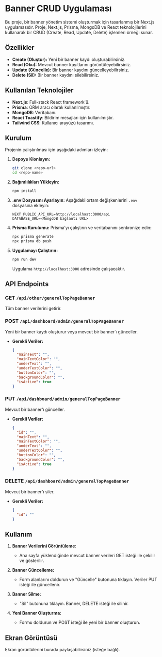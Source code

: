 # Banner CRUD Uygulaması

Bu proje, bir banner yönetim sistemi oluşturmak için tasarlanmış bir Next.js uygulamasıdır. Proje, Next.js, Prisma, MongoDB ve React teknolojilerini kullanarak bir CRUD (Create, Read, Update, Delete) işlemleri örneği sunar.

## Özellikler
- **Create (Oluştur):** Yeni bir banner kaydı oluşturabilirsiniz.
- **Read (Oku):** Mevcut banner kayıtlarını görüntüleyebilirsiniz.
- **Update (Güncelle):** Bir banner kaydını güncelleyebilirsiniz.
- **Delete (Sil):** Bir banner kaydını silebilirsiniz.

## Kullanılan Teknolojiler
- **Next.js**: Full-stack React framework'ü.
- **Prisma**: ORM aracı olarak kullanılmıştır.
- **MongoDB**: Veritabanı.
- **React Toastify**: Bildirim mesajları için kullanılmıştır.
- **Tailwind CSS**: Kullanıcı arayüzü tasarımı.

## Kurulum
Projenin çalıştırılması için aşağıdaki adımları izleyin:

1. **Depoyu Klonlayın:**
   ```bash
   git clone <repo-url>
   cd <repo-name>
   ```

2. **Bağımlılıkları Yükleyin:**
   ```bash
   npm install
   ```

3. **.env Dosyasını Ayarlayın:**
   Aşağıdaki ortam değişkenlerini `.env` dosyasına ekleyin:
   ```env
   NEXT_PUBLIC_API_URL=http://localhost:3000/api
   DATABASE_URL=<MongoDB bağlantı URL>
   ```

4. **Prisma Kurulumu:**
   Prisma'yı çalıştırın ve veritabanını senkronize edin:
   ```bash
   npx prisma generate
   npx prisma db push
   ```

5. **Uygulamayı Çalıştırın:**
   ```bash
   npm run dev
   ```
   Uygulama `http://localhost:3000` adresinde çalışacaktır.

## API Endpoints

### GET `/api/other/generalTopPageBanner`
Tüm banner verilerini getirir.

### POST `/api/dashboard/admin/generalTopPageBanner`
Yeni bir banner kaydı oluşturur veya mevcut bir banner'ı günceller.
- **Gerekli Veriler:**
  ```json
  {
    "mainText": "",
    "mainTextColor": "",
    "underText": "",
    "underTextColor": "",
    "buttonColor": "",
    "backgroundColor": "",
    "isActive": true
  }
  ```

### PUT `/api/dashboard/admin/generalTopPageBanner`
Mevcut bir banner'ı günceller.
- **Gerekli Veriler:**
  ```json
  {
    "id": "",
    "mainText": "",
    "mainTextColor": "",
    "underText": "",
    "underTextColor": "",
    "buttonColor": "",
    "backgroundColor": "",
    "isActive": true
  }
  ```

### DELETE `/api/dashboard/admin/generalTopPageBanner`
Mevcut bir banner'ı siler.
- **Gerekli Veriler:**
  ```json
  {
    "id": ""
  }
  ```

## Kullanım
1. **Banner Verilerini Görüntüleme:**
   - Ana sayfa yüklendiğinde mevcut banner verileri GET isteği ile çekilir ve gösterilir.

2. **Banner Güncelleme:**
   - Form alanlarını doldurun ve "Güncelle" butonuna tıklayın. Veriler PUT isteği ile güncellenir.

3. **Banner Silme:**
   - "Sil" butonuna tıklayın. Banner, DELETE isteği ile silinir.

4. **Yeni Banner Oluşturma:**
   - Formu doldurun ve POST isteği ile yeni bir banner oluşturun.

## Ekran Görüntüsü
Ekran görüntülerini burada paylaşabilirsiniz (isteğe bağlı).


